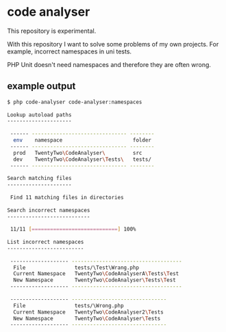 # code analyser
This repository is experimental.

With this repository I want to solve some problems of my own projects. For example, incorrect namespaces in uni tests.

PHP Unit doesn't need namespaces and therefore they are often wrong.

## example output
```bash
$ php code-analyser code-analyser:namespaces
 
Lookup autoload paths
---------------------
 
 ------ ------------------------------- --------
  env    namespace                       folder
 ------ ------------------------------- --------
  prod   TwentyTwo\CodeAnalyser\         src
  dev    TwentyTwo\CodeAnalyser\Tests\   tests/
 ------ ------------------------------- --------
 
Search matching files
---------------------
 
 Find 11 matching files in directories
 
Search incorrect namespaces
---------------------------
 
 11/11 [============================] 100%
 
List incorrect namespaces
-------------------------
 
 ------------------- ------------------------------------
  File                tests/\Test\Wrang.php
  Current Namespace   TwentyTwo\CodeAnalyserA\Tests\Test
  New Namespace       TwentyTwo\CodeAnalyser\Tests\Test
 ------------------- ------------------------------------
 
 ------------------- -------------------------------
  File                tests/\Wrong.php
  Current Namespace   TwentyTwo\CodeAnalyser2\Tests
  New Namespace       TwentyTwo\CodeAnalyser\Tests
 ------------------- -------------------------------
```